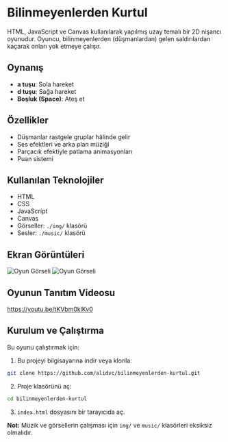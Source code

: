 # Bilinmeyenlerden Kurtul

HTML, JavaScript ve Canvas kullanılarak yapılmış uzay temalı bir 2D nişancı oyunudur. Oyuncu, bilinmeyenlerden (düşmanlardan) gelen saldırılardan kaçarak onları yok etmeye çalışır.

## Oynanış

- **a tuşu**: Sola hareket
- **d tuşu**: Sağa hareket
- **Boşluk (Space)**: Ateş et

## Özellikler

- Düşmanlar rastgele gruplar hâlinde gelir
- Ses efektleri ve arka plan müziği
- Parçacık efektiyle patlama animasyonları
- Puan sistemi

##  Kullanılan Teknolojiler

- HTML
- CSS
- JavaScript
- Canvas
- Görseller: `./img/` klasörü
- Sesler: `./music/` klasörü

## Ekran Görüntüleri



![Oyun Görseli](EkranGoruntulerı/EkranGoruntusu1.png)
![Oyun Görseli](EkranGoruntulerı/EkranGoruntusu2.png)

## Oyunun Tanıtım Videosu

https://youtu.be/tKVbm0klKv0

## Kurulum ve Çalıştırma

Bu oyunu çalıştırmak için:

1. Bu projeyi bilgisayarına indir veya klonla:

```bash
git clone https://github.com/alidvc/bilinmeyenlerden-kurtul.git
```

2. Proje klasörünü aç:

```bash
cd bilinmeyenlerden-kurtul
```

3. `index.html` dosyasını bir tarayıcıda aç.

**Not:** Müzik ve görsellerin çalışması için `img/` ve `music/` klasörleri eksiksiz olmalıdır.

